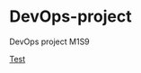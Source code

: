 # DevOps-project
DevOps project M1S9


<a href="https://mathysc.github.io/Jandas/docs/javadoc">Test</a>
